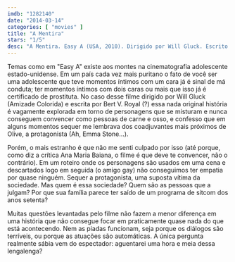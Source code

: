 ```yaml
---
imdb: "1282140"
date: "2014-03-14"
categories: [ "movies" ]
title: "A Mentira"
stars: "1/5"
desc: "A Mentira. Easy A (USA, 2010). Dirigido por Will Gluck. Escrito por Bert V. Royal. Com Emma Stone, Penn Badgley, Amanda Bynes, Dan Byrd, Thomas Haden Church, Patricia Clarkson, Cam Gigandet, Lisa Kudrow, Malcolm McDowell."
---
```

Temas como em "Easy A" existe aos montes na cinematografia adolescente estado-unidense. Em um país cada vez mais puritano o fato de você ser uma adolescente que teve momentos íntimos com um cara já é sinal de má conduta; ter momentos íntimos com dois caras ou mais que isso já é certificado de prostituta. No caso desse filme dirigido por Will Gluck (Amizade Colorida) e escrita por Bert V. Royal (?) essa nada original história é vagamente explorada em torno de personagens que se misturam e nunca conseguem convencer como pessoas de carne e osso, e confesso que em alguns momentos sequer me lembrava dos coadjuvantes mais próximos de Olive, a protagonista (Ah, Emma Stone...).

Porém, o mais estranho é que não me senti culpado por isso (até porque, como diz a crítica Ana Maria Baiana, o filme é que deve te convencer, não o contrário). Em um roteiro onde os personagens são usados em uma cena e descartados logo em seguida (o amigo gay) não conseguimos ter empatia por quase ninguém. Sequer a protagonista, uma suposta vítima da sociedade. Mas quem é essa sociedade? Quem são as pessoas que a julgam? Por que sua família parece ter saído de um programa de sitcom dos anos setenta?

Muitas questões levantadas pelo filme não fazem a menor diferença em uma história que não consegue focar em praticamente quase nada do que está acontecendo. Nem as piadas funcionam, seja porque os diálogos são terríveis, ou porque as atuações são automáticas. A única pergunta realmente sábia vem do espectador: aguentarei uma hora e meia dessa lengalenga?
